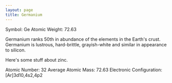 ```yaml
---
layout: page
title: Germanium
---
```


Symbol: Ge
Atomic Weight: 72.63

Germanium ranks 50th in abundance of the elements in the Earth's crust. Germanium is lustrous, hard-brittle, grayish-white and similar in appearance to silicon.

Here's some stuff about zinc.

Atomic Number: 32
Average Atomic Mass: 72.63
Electronic Configuration:  [Ar]3d10,4s2,4p2
